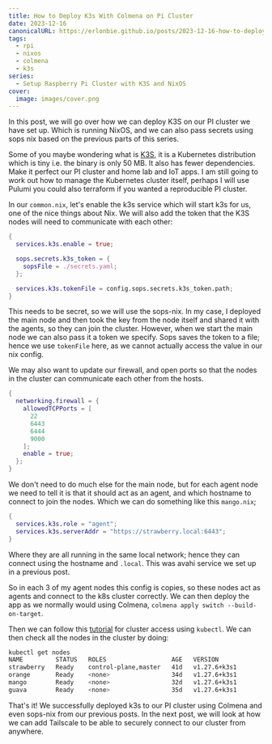 ```yaml
---
title: How to Deploy K3s With Colmena on Pi Cluster
date: 2023-12-16
canonicalURL: https://erlonbie.github.io/posts/2023-12-16-how-to-deploy-k3s-with-colmena-on-pi-cluster
tags:
  - rpi
  - nixos
  - colmena
  - k3s
series:
  - Setup Raspberry Pi Cluster with K3S and NixOS
cover:
  image: images/cover.png
---
```


In this post, we will go over how we can deploy K3S on our PI cluster we have set up. Which is running NixOS,
and we can also pass secrets using sops nix based on the previous parts of this series.

Some of you maybe wondering what is [K3S](https://k3s.io/), it is a Kubernetes distribution which is tiny i.e.
the binary is only 50 MB. It also has fewer dependencies. Make it perfect our PI cluster and home lab and IoT apps.
I am still going to work out how to manage the Kubernetes cluster itself, perhaps I will use Pulumi you could also 
terraform if you wanted a reproducible PI cluster.

In our `common.nix`, let's enable the k3s service which will start k3s for us, one of the nice things about Nix. We 
will also add the token that the K3S nodes will need to communicate with each other:

```nix
{
  services.k3s.enable = true;

  sops.secrets.k3s_token = {
    sopsFile = ./secrets.yaml;
  };

  services.k3s.tokenFile = config.sops.secrets.k3s_token.path;
}
```

This needs to be secret, so we will use the sops-nix. In my case, I deployed the main node and then took the key
from the node itself and shared it with the agents, so they can join the cluster. However, when we start the main node 
we can also pass it a token we specify. Sops saves the token to a file; hence we use `tokenFile` here, as we cannot 
actually access the value in our nix config.

We may also want to update our firewall, and open ports so that the nodes in the cluster can communicate each other
from the hosts.

```nix
{
  networking.firewall = {
    allowedTCPPorts = [
      22
      6443
      6444
      9000
    ];
    enable = true;
  };
}
```

We don't need to do much else for the main node, but for each agent node we need to tell it is that it should act
as an agent, and which hostname to connect to join the nodes. Which we can do something like this `mango.nix`;

```nix
{
  services.k3s.role = "agent";
  services.k3s.serverAddr = "https://strawberry.local:6443";
}
```

Where they are all running in the same local network; hence they can connect using the hostname and `.local`. This was
avahi service we set up in a previous post.

So in each 3 of my agent nodes this config is copies, so these nodes act as agents and connect to the k8s cluster
correctly. We can then deploy the app as we normally would using Colmena, `colmena apply switch --build-on-target`.

Then we can follow this [tutorial](https://docs.k3s.io/cluster-access) for cluster access using `kubectl`. We can 
then check all the nodes in the cluster by doing:

```bash
kubectl get nodes
NAME         STATUS   ROLES                  AGE   VERSION
strawberry   Ready    control-plane,master   41d   v1.27.6+k3s1
orange       Ready    <none>                 34d   v1.27.6+k3s1
mango        Ready    <none>                 32d   v1.27.6+k3s1
guava        Ready    <none>                 35d   v1.27.6+k3s1
```

That's it! We successfully deployed k3s to our PI cluster using Colmena and even sops-nix from our previous posts.
In the next post, we will look at how we can add Tailscale to be able to securely connect to our cluster from anywhere.

